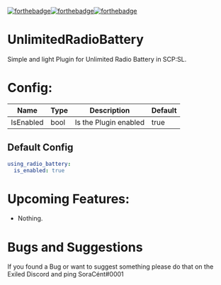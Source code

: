 [![forthebadge](https://forthebadge.com/images/badges/built-with-love.svg)](https://forthebadge.com)[![forthebadge](https://forthebadge.com/images/badges/check-it-out.svg)](https://forthebadge.com)[![forthebadge](https://forthebadge.com/images/badges/made-with-c-sharp.svg)](https://forthebadge.com)

# UnlimitedRadioBattery
Simple and light Plugin for Unlimited Radio Battery in SCP:SL.

# Config:
| Name | Type | Description | Default |
| ---- | ---- | ---- | ---- |
| IsEnabled | bool | Is the Plugin enabled | true |

## Default Config
```yml
using_radio_battery:
  is_enabled: true
```

# Upcoming Features:
- Nothing.

# Bugs and Suggestions
If you found a Bug or want to suggest something please do that on the Exiled Discord and ping SoraCént#0001
